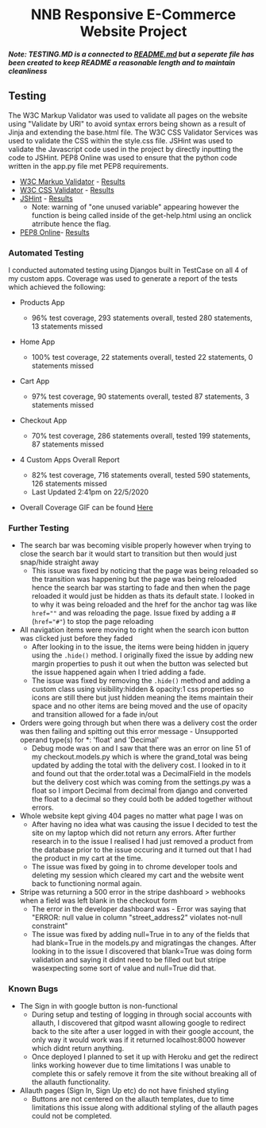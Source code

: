 <h1 align="center">NNB Responsive E-Commerce Website Project</h1>

##### Note: TESTING.MD is a connected to [README.md](https://github.com/LouieOHagan/NNB-E-Commerce-Website/blob/master/README.md) but a seperate file has been created to keep README a reasonable length and to maintain cleanliness

## Testing

The W3C Markup Validator was used to validate all pages on the website using "Validate by URI" to avoid syntax errors being shown as a result of Jinja and extending the base.html file. 
The W3C CSS Validator Services was used to validate the CSS within the style.css file.
JSHint was used to validate the Javascript code used in the project by directly inputting the code to JSHint.
PEP8 Online was used to ensure that the python code written in the app.py file met PEP8 requirements.
- [W3C Markup Validator](https://validator.w3.org/#validate_by_uri) - [Results](https://github.com/LouieOHagan/Covid-Companion-Website/blob/master/readMe-assets/w3c-html-validator.png)
- [W3C CSS Validator](https://jigsaw.w3.org/css-validator/#validate_by_input) - [Results](https://github.com/LouieOHagan/Covid-Companion-Website/blob/master/readMe-assets/w3c-css-check.PNG)
- [JSHint](https://jshint.com/) - [Results](https://github.com/LouieOHagan/Covid-Companion-Website/blob/master/readMe-assets/jshint-javascript-check.PNG)
    - Note: warning of "one unused variable" appearing however the function is being called inside of the get-help.html using an onclick atrribute hence the flag. 
- [PEP8 Online](http://pep8online.com/)- [Results](https://github.com/LouieOHagan/Covid-Companion-Website/blob/master/readMe-assets/pep8-python-check.PNG)


### Automated Testing
I conducted automated testing using Djangos built in TestCase on all 4 of my custom apps.
Coverage was used to generate a report of the tests which achieved the following:

- Products App 
    - 96% test coverage, 293 statements overall, tested 280 statements, 13 statements missed
- Home App
    - 100% test coverage, 22 statements overall, tested 22 statements, 0 statements missed
- Cart App
    - 97% test coverage, 90 statements overall, tested 87 statements, 3 statements missed
- Checkout App
    - 70% test coverage, 286 statements overall, tested 199 statements, 87 statements missed

- 4 Custom Apps Overall Report 
    - 82% test coverage, 716 statements overall, tested 590 statements, 126 statements missed
	- Last Updated 2:41pm on 22/5/2020

- Overall Coverage GIF can be found [Here]()


### Further Testing
- The search bar was becoming visible properly however when trying to close the search bar it would start to transition but then would just snap/hide straight away
    - This issue was fixed by noticing that the page was being reloaded so the transition was happening but the page was being reloaded hence the search bar was starting to fade 
    and then when the page reloaded it would just be hidden as thats its default state. I looked in to why it was being reloaded and the href for the anchor tag was like `href=""`
    and was reloading the page. Issue fixed by adding a # (`href="#"`) to stop the page reloading
- All navigation items were moving to right when the search icon button was clicked just before they faded
	- After looking in to the issue, the items were being hidden in jquery using the `.hide()` method. I originally fixed the issue by adding new margin properties to push it out when 
	the button was selected but the issue happened again when I tried adding a fade. 
    - The issue was fixed by removing the `.hide()` method and adding a custom class using visibility:hidden & opacity:1 css properties so icons are still there but just hidden 
    meaning the items maintain their space and no other items are being moved and the use of opacity and transition allowed for a fade in/out
- Orders were going through but when there was a delivery cost the order was then failing and spitting out this error message - Unsupported operand type(s) for *: 'float' and 'Decimal'
    - Debug mode was on and I saw that there was an error on line 51 of my checkout.models.py which is where the grand_total was being updated by adding the total with the 
    delivery cost. I looked in to it and found out that the order.total was a DecimalField in the models but the delivery cost which was coming from the settings.py was a float so 
    I import Decimal from decimal from django and converted the float to a decimal so they could both be added together without errors.
- Whole website kept giving 404 pages no matter what page I was on
    - After having no idea what was causing the issue I decided to test the site on my laptop which did not return any errors. After further research in to the issue I realised I had
    just removed a product from the database prior to the issue occuring and it turned out that I had the product in my cart at the time. 
    - The issue was fixed by going in to chrome developer tools and deleting my session which cleared my cart and the website went back to functioning normal again.
- Stripe was returning a 500 error in the stripe dashboard > webhooks when a field was left blank in the checkout form
    - The error in the developer dashboard was - Error was saying that "ERROR: null value in column "street_address2" violates not-null constraint"
    - The issue was fixed by adding null=True in to any of the fields that had blank=True in the models.py and migratingas the changes. After looking in to the issue I discovered that
    blank=True was doing form validation and saying it didnt need to be filled out but stripe wasexpecting some sort of value and null=True did that.
 


### Known Bugs
- The Sign in with google button is non-functional
    - During setup and testing of logging in through social accounts with allauth, I discovered that gitpod wasnt allowing google to redirect back to the site after a user logged in
    with their google account, the only way it would work was if it returned localhost:8000 however which didnt return anything.
    - Once deployed I planned to set it up with Heroku and get the redirect links working however due to time limitations I was unable to complete this or safely remove it from the
    site without breaking all of the allauth functionality.
-  Allauth pages (Sign In, Sign Up etc) do not have finished styling
    - Buttons are not centered on the allauth templates, due to time limitations this issue along with additional styling of the allauth pages could not be completed. 
